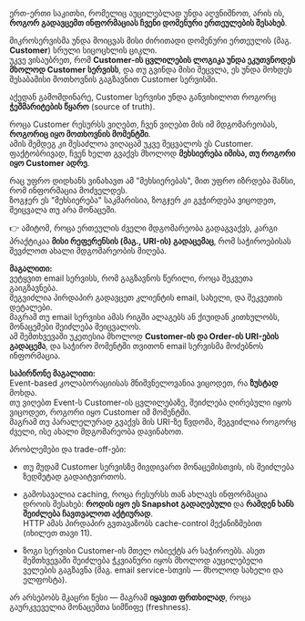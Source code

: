 ერთ-ერთი საკითხი, რომელიც აუცილებლად უნდა აღვნიშნოთ, არის ის, **როგორ გადავცემთ ინფორმაციას ჩვენი დომენური ერთეულების შესახებ**.

მიკროსერვისმა უნდა მოიცვას მისი ძირითადი დომენური ერთეულის (მაგ. **Customer**) სრული სიცოცხლის ციკლი.  
უკვე ვისაუბრეთ, რომ **Customer-ის ცვლილების ლოგიკა უნდა ეკუთვნოდეს მხოლოდ Customer სერვისს**, და თუ გვინდა მისი შეცვლა, ეს უნდა მოხდეს შესაბამისი მოთხოვნის გაგზავნით Customer სერვისში.

აქედან გამომდინარე, Customer სერვისი უნდა განვიხილოთ როგორც **ჭეშმარიტების წყარო** (source of truth).

როცა Customer რესურსს ვიღებთ, ჩვენ ვიღებთ მის იმ მდგომარეობას, **როგორიც იყო მოთხოვნის მომენტში**.  
ამის შემდეგ კი შესაძლოა ვიღაცამ უკვე შეცვალოს ეს Customer.  
ფაქტობრივად, ჩვენ ხელთ გვაქვს მხოლოდ **მეხსიერება იმისა, თუ როგორი იყო Customer ადრე**.

რაც უფრო დიდხანს ვინახავთ ამ "მეხსიერებას", მით უფრო იზრდება შანსი, რომ ინფორმაცია მოძველდეს.  
ზოგჯერ ეს "მეხსიერება" საკმარისია, ზოგჯერ კი გვჭირდება ვიცოდეთ, შეიცვალა თუ არა მონაცემი.

👉 ამიტომ, როცა ერთეულის ძველი მდგომარეობა გადაგვაქვს, კარგი პრაქტიკაა **მისი რეფერენსის (მაგ., URI-ის) გადაცემაც**, რომ საჭიროებისას შევძლოთ ახალი მდგომარეობის მიღება.

**მაგალითი:**  
ვეტყვით email სერვისს, რომ გაგზავნოს წერილი, როცა შეკვეთა გაიგზავნება.  
შეგვიძლია პირდაპირ გადავცეთ კლიენტის email, სახელი, და შეკვეთის დეტალები.  
მაგრამ თუ email სერვისი ამას რიგში ალაგებს ან ქიუიდან კითხულობს, მონაცემები შეიძლება შეიცვალოს.  
ამ შემთხვევაში უკეთესია მხოლოდ **Customer-ის და Order-ის URI-ების გადაცემა**, და საჭირო მომენტში თვითონ email სერვისმა მოძებნოს ინფორმაცია.

**საპირწონე მაგალითი:**  
Event-based კოლაბორაციისას მნიშვნელოვანია ვიცოდეთ, რა **ზუსტად** მოხდა.  
თუ ვიღებთ Event-ს Customer-ის ცვლილებაზე, შეიძლება ღირებული იყოს ვიცოდეთ, როგორი იყო Customer იმ მომენტში.  
მაგრამ თუ პარალელურად გვაქვს მის URI-ზე წვდომა, შეგვიძლია როგორც ძველი, ისე ახალი მდგომარეობა დავინახოთ.

 პრობლემები და trade-off-ები:

- თუ მუდამ Customer სერვისზე მივდივართ მონაცემისთვის, ის შეიძლება ზედმეტად გადაიტვირთოს.
    
- გამოსავალია caching, როცა რესურსს თან ახლავს ინფორმაცია დროის შესახებ: **როდის იყო ეს Snapshot გადაღებული** და **რამდენ ხანს შეიძლება ჩავთვალოთ აქტიურად**.  
    HTTP ამას პირდაპირ გვთავაზობს cache-control მექანიზმებით (იხილეთ თავი 11).
    
- ზოგი სერვისი Customer-ის მთელ ობიექტს არ საჭიროებს. ასეთ შემთხვევაში შეიძლება ჭკვიანური იყოს მხოლოდ აუცილებელი ველების გაგზავნა (მაგ. email service-სთვის — მხოლოდ სახელი და ელფოსტა).
    

არ არსებობს მკაცრი წესი — მაგრამ **იყავით ფრთხილად**, როცა გაურკვეველია მონაცემთა სიმწიფე (freshness).